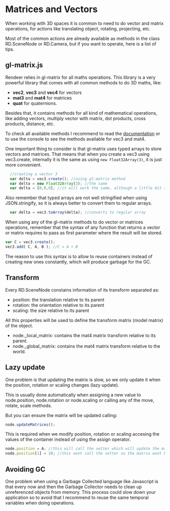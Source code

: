 # Matrices and Vectors

When working with 3D spaces it is common to need to do vector and matrix operations, for actions like translating object, rotating, projecting, etc.

Most of the common actions are already available as methods in the class RD.SceneNode or RD.Camera, but if you want to operate, here is a list of tips.

## gl-matrix.js

Rendeer relies in gl-matrix for all maths operations. This library is a very powerful library that comes with all common methods to do 3D maths, like:

- **vec2**, **vec3** and **vec4** for vectors
- **mat3** and **mat4** for matrices
- **quat** for quaternions.

Besides that, it contains methods for all kind of mathematical operations, like adding vectors, multiply vector with matrix, dot products, cross products, distance, etc.

To check all available methods I recommend to read the [documentation](https://glmatrix.net/) or to use the console to see the methods available for vec3 and mat4.

One important thing to consider is that gl-matrix uses typed arrays to store vectors and matrices. That means that when you create a vec3 using vec3.create,
internally it is the same as using ```new Float32Array(3)```, it is just more convenient.
```js
  //creating a vector 3
  var delta = vec3.create(); //using gl-matrix method
  var delta = new Float32Array(3); //the same
  var delta = [0,0,0]; //it will work the same, although a little bit slower as it uses dynamic arrays
```

Also remember that typed arrays are not well stringified when using JSON.stringify, so it is always better to convert them to regular arrays.
```js
  var delta = vec3.toArray(delta); //converts to regular array
```

When using any of the gl-matrix methods to do vector or matrices operations, remember that the syntax of any function that returns a vector or matrix requires to pass
as first parameter where the result will be stored.

```js
var C = vec3.create();
vec3.add( C, A, B ); //C = A + B
```

The reason to use this syntax is to allow to reuse containers instead of creating new ones constantly, which will produce garbage for the GC.

## Transform

Every RD.SceneNode constains information of its transform separated as:
- position: the translation relative to its parent
- rotation: the orientation relative to its parent
- scaling: the size relative to its parent

All this properties will be used to define the transform matrix (model matrix) of the object.
- node._local_matrix: contains the mat4 matrix transform relative to its parent.
- node._global_matrix: contains the mat4 matrix transform relative to the world.

## Lazy update

One problem is that updating the matrix is slow, so we only update it when the position, rotation or scaling changes (lazy update).

This is usually done automatically when assigning a new value to node.position, node.rotation or node.scaling or calling any of the move, rotate, scale methods.

But you can ensure the matrix will be updated calling:

```js
node.updateMatrices();
```

This is required when we modify position, rotation or scaling accesing the values of the container instead of using the assign operator.
```js
node.position = A; //this will call the setter which will update the matrix automatically
node.position[1] = 10; //this wont call the setter so the matrix wont be updated automatically.
```

## Avoiding GC

One problem when using a Garbage Collected language like Javascript is that every now and then the Garbage Collector needs to clean up unreferenced objects from memory.
This process could slow down your application so to avoid that I recommend to reuse the same temporal variables when doing operations.

